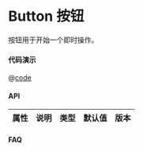 # Button 按钮

按钮用于开始一个即时操作。

#### 代码演示

<ClientOnly>
  <button-demo01 />
</ClientOnly>

@[code](./button/demo01.vue)

#### API

| 属性 | 说明 | 类型 | 默认值 | 版本 |
| ---- | ---- | ---- | ------ | ---- |

#### FAQ
